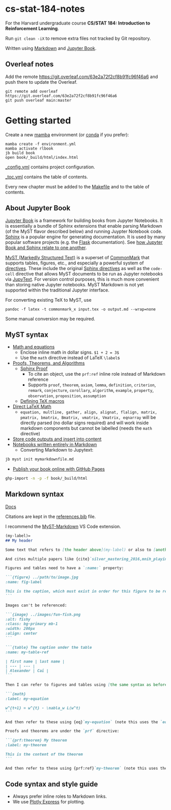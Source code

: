# cs-stat-184-notes

For the Harvard undergraduate course **CS/STAT 184: Introduction to Reinforcement Learning**.

Run `git clean -iX` to remove extra files not tracked by Git repository.

Written using [Markdown](https://www.markdownguide.org/) and [Jupyter Book](#about-jupyter-book).

## Overleaf notes

Add the remote <https://git.overleaf.com/63e2a72f2cf8b91fc96f46a6> and push there to update the Overleaf.

```
git remote add overleaf https://git.overleaf.com/63e2a72f2cf8b91fc96f46a6
git push overleaf main:master
```

# Getting started

Create a new [mamba](https://mamba.readthedocs.io/en/latest/index.html) environment (or [conda](https://docs.conda.io/projects/conda/en/stable/) if you prefer):

```
mamba create -f environment.yml
mamba activate rlbook
jb build book
open book/_build/html/index.html
```

[_config.yml](_config.yml) contains project configuration.

[_toc.yml](_toc.yml) contains the table of contents.

Every new chapter must be added to the [Makefile](./Makefile) and to the table of contents.

## About Jupyter Book

[Jupyter Book](https://jupyterbook.org/en/stable/intro.html) is a framework for building books from Jupyter Notebooks. It is essentially a bundle of Sphinx extensions that enable parsing Markdown (of the MyST flavor described below) and running Juypter Notebook code. [Sphinx](https://www.sphinx-doc.org/en/master/index.html) is a popular engine for generating documentation. It is used by many popular software projects (e.g. the [Flask](https://flask.palletsprojects.com) documentation). See [how Jupyter Book and Sphinx relate to one another](https://jupyterbook.org/en/stable/explain/sphinx.html).

[MyST (Markedly Structured Text)](https://myst-parser.readthedocs.io/en/latest/index.html) is a superset of [CommonMark](https://commonmark.org/) that supports tables, figures, etc., and especially a powerful system of [directives](https://myst-parser.readthedocs.io/en/latest/syntax/roles-and-directives.html). These include the original [Sphinx directives](https://www.sphinx-doc.org/en/master/usage/restructuredtext/directives.html) as well as the `code-cell` directive that allows MyST documents to be run as Jupyter notebooks via [JupyText](https://jupytext.readthedocs.io/en/latest/#). For version control purposes, this is much more convenient than storing native Jupyter notebooks. MyST Markdown is not yet supported within the traditional Jupyter interface.

For converting existing TeX to MyST, use

```
pandoc -f latex -t commonmark_x input.tex -o output.md --wrap=none
```

Some manual conversion may be required.

## MyST syntax

- [Math and equations](https://jupyterbook.org/en/stable/content/math.html)
  - Enclose inline math in dollar signs. `$1 + 2 = 3$`
  - Use the `math` directive instead of LaTeX `\label`s
- [Proofs, Theorems, and Algorithms](https://jupyterbook.org/en/stable/content/proof.html)
  - [Sphinx Proof](https://sphinx-proof.readthedocs.io/en/latest/)
    - To cite an object, use the `prf:ref` inline role instead of Markdown reference
    - Supports `proof`, `theorem`, `axiom`, `lemma`, `definition`, `criterion`, `remark`, `conjecture`, `corollary`, `algorithm`, `example`, `property`, `observation`, `proposition`, `assumption`
  - [Defining TeX macros](https://jupyterbook.org/en/stable/advanced/sphinx.html#defining-tex-macros)
- [Direct LaTeX Math](https://myst-parser.readthedocs.io/en/latest/syntax/optional.html#direct-latex-math)
  - `equation, multline, gather, align, alignat, flalign, matrix, pmatrix, bmatrix, Bmatrix, vmatrix, Vmatrix, eqnarray` will be directly parsed (no dollar signs required) and will work inside markdown components but cannot be labelled (needs the `math` directive)
- [Store code outputs and insert into content](https://jupyterbook.org/en/stable/content/executable/output-insert.html)
- [Notebooks written entirely in Markdown](https://jupyterbook.org/en/stable/file-types/myst-notebooks.html)
  - Converting Markdown to Jupytext:

```bash
jb myst init mymarkdownfile.md
```

- [Publish your book online with GitHub Pages](https://jupyterbook.org/en/stable/start/publish.html#publish-your-book-online-with-github-pages)

```bash
ghp-import -n -p -f book/_build/html
```

## Markdown syntax

[Docs](https://jupyterbook.org/en/stable/content/references.html#content-references)

Citations are kept in the [references.bib](./references.bib) file.

I recommend the [MyST-Markdown](https://marketplace.visualstudio.com/items?itemName=ExecutableBookProject.myst-highlight) VS Code extension.

````md
(my-label)=
## My header

Some text that refers to [the header above](my-label) or also to [another file](../1_topic/foobar.md).

And cites multiple papers like {cite}`silver_mastering_2016,mnih_playing_2013` using their citekeys from the BibTeX file

Figures and tables need to have a `:name:` property:

```{figure} ../path/to/image.jpg
:name: fig-label

This is the caption, which must exist in order for this figure to be referenced
```

Images can't be referenced:

```{image} ../images/fun-fish.png
:alt: fishy
:class: bg-primary mb-1
:width: 200px
:align: center
```

```{table} The caption under the table
:name: my-table-ref

| first name | last name |
| --- | --- |
| Alexander | Cai |
```

Then I can refer to figures and tables using [the same syntax as before](fig-label) (or a reference to [that table](my-table-ref)) or also as {numref}`fig-label` (shows "Fig. 1") or {numref}`my-table-ref` (shows "Table 1")

```{math}
:label: my-equation

w^{t+1} = w^{t} - \nabla_w L(w^t)
```

And then refer to these using {eq}`my-equation` (note this uses the `eq` role)

Proofs and theorems are under the `prf` directive:

```{prf:theorem} My theorem
:label: my-theorem

This is the content of the theorem
```

And then refer to these using {prf:ref}`my-theorem` (note this uses the `prf:ref` role)
````


## Code syntax and style guide

- Always prefer inline roles to Markdown links.
- We use [Plotly Express](https://plotly.com/python/plotly-express/) for plotting.


